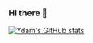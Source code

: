 ### Hi there 👋

<!--
**Lightdisappear/lightdisappear** is a ✨ _special_ ✨ repository because its `README.md` (this file) appears on your GitHub profile.

Here are some ideas to get you started:

- 🔭 I’m currently working on ...
- 🌱 I’m currently learning ...
- 👯 I’m looking to collaborate on ...
- 🤔 I’m looking for help with ...
- 💬 Ask me about ...
- 📫 How to reach me: ...
- 😄 Pronouns: ...
- ⚡ Fun fact: ...
-->

[![Ydam's GitHub stats](https://github-readme-stats.vercel.app/api?username=lightdisappear&show_icons=true&theme=onedarkk)](https://github.com/anuraghazra/github-readme-stats)
